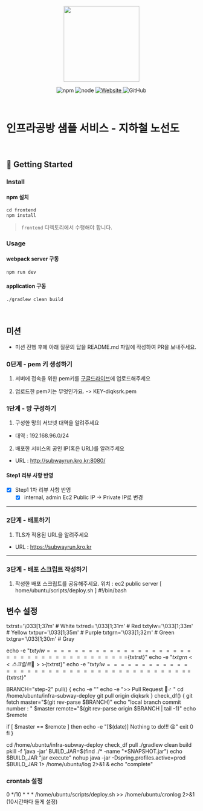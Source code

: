 <p align="center">
    <img width="200px;" src="https://raw.githubusercontent.com/woowacourse/atdd-subway-admin-frontend/master/images/main_logo.png"/>
</p>
<p align="center">
  <img alt="npm" src="https://img.shields.io/badge/npm-%3E%3D%205.5.0-blue">
  <img alt="node" src="https://img.shields.io/badge/node-%3E%3D%209.3.0-blue">
  <a href="https://edu.nextstep.camp/c/R89PYi5H" alt="nextstep atdd">
    <img alt="Website" src="https://img.shields.io/website?url=https%3A%2F%2Fedu.nextstep.camp%2Fc%2FR89PYi5H">
  </a>
  <img alt="GitHub" src="https://img.shields.io/github/license/next-step/atdd-subway-service">
</p>

<br>

# 인프라공방 샘플 서비스 - 지하철 노선도

<br>

## 🚀 Getting Started

### Install
#### npm 설치
```
cd frontend
npm install
```
> `frontend` 디렉토리에서 수행해야 합니다.

### Usage
#### webpack server 구동
```
npm run dev
```
#### application 구동
```
./gradlew clean build
```
<br>

## 미션

* 미션 진행 후에 아래 질문의 답을 README.md 파일에 작성하여 PR을 보내주세요.

### 0단계 - pem 키 생성하기

1. 서버에 접속을 위한 pem키를 [구글드라이브](https://drive.google.com/drive/folders/1dZiCUwNeH1LMglp8dyTqqsL1b2yBnzd1?usp=sharing)에 업로드해주세요

2. 업로드한 pem키는 무엇인가요. -> KEY-diqksrk.pem

### 1단계 - 망 구성하기
1. 구성한 망의 서브넷 대역을 알려주세요
- 대역 : 192.168.96.0/24

2. 배포한 서비스의 공인 IP(혹은 URL)를 알려주세요
- URL : http://subwayrun.kro.kr:8080/

#### Step1 리뷰 사항 반영
- [x] Step1 1차 리뷰 사항 반영
    - [x] internal, admin Ec2 Public IP -> Private IP로 변경

---

### 2단계 - 배포하기
1. TLS가 적용된 URL을 알려주세요
- URL : https://subwayrun.kro.kr

---

### 3단계 - 배포 스크립트 작성하기

1. 작성한 배포 스크립트를 공유해주세요.
위치 : ec2 public server [ home/ubuntu/scripts/deploy.sh ]
#!/bin/bash

## 변수 설정
txtrst='\033[1;37m' # White
txtred='\033[1;31m' # Red
txtylw='\033[1;33m' # Yellow
txtpur='\033[1;35m' # Purple
txtgrn='\033[1;32m' # Green
txtgra='\033[1;30m' # Gray

echo -e "${txtylw}=======================================${txtrst}"
echo -e "${txtgrn}  << 스크립트 🧐 >>${txtrst}"
echo -e "${txtylw}=======================================${txtrst}"

BRANCH="step-2"
pull() {
  echo -e ""
  echo -e ">> Pull Request 🏃♂️ "
  cd /home/ubuntu/infra-subway-deploy
  git pull origin diqksrk
}
check_df() {
  git fetch
  master="$(git rev-parse $BRANCH)"
  echo "local branch commit number : " $master
  remote="$(git rev-parse origin $BRANCH | tail -1)"
  echo $remote

  if [ $master == $remote ]
  then
    echo -e "[$(date)] Nothing to do!!! 😫"
    exit 0
  fi
}

cd /home/ubuntu/infra-subway-deploy
check_df
pull
./gradlew clean build
pkill -f 'java -jar'
BUILD_JAR=$(find ./* -name "*SNAPSHOT.jar")
echo $BUILD_JAR "jar execute"
nohup java -jar -Dspring.profiles.active=prod $BUILD_JAR 1> /home/ubuntu/log 2>&1 &
echo "complete"

### crontab 설정
0 */10 * * * /home/ubuntu/scripts/deploy.sh >> /home/ubuntu/cronlog 2>&1
(10시간마다 돌게 설정)
